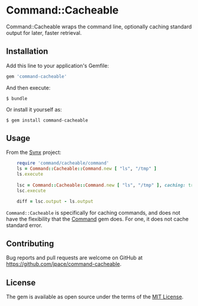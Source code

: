 # Command::Cacheable

Command::Cacheable wraps the command line, optionally caching standard output for later, faster
retrieval.

## Installation

Add this line to your application's Gemfile:

```ruby
gem 'command-cacheable'
```

And then execute:

    $ bundle

Or install it yourself as:

    $ gem install command-cacheable

## Usage

From the [Svnx](https://github.com/jpace/svnx) project:

``` ruby
    require 'command/cacheable/command'
    ls = Command::Cacheable::Command.new [ "ls", "/tmp" ]
    ls.execute
    
    lsc = Command::Cacheable::Command.new [ "ls", "/tmp" ], caching: true, cachedir: "/tmp/lscache"
    lsc.execute

    diff = lsc.output - ls.output
```

`Command::Cacheable` is specifically for caching commands, and does not have the flexibility that
the [Command](https://github.com/collectiveidea/command) gem does. For one, it does not cache
standard error.

## Contributing

Bug reports and pull requests are welcome on GitHub at https://github.com/jpace/command-cacheable.

## License

The gem is available as open source under the terms of the [MIT
License](https://opensource.org/licenses/MIT).
